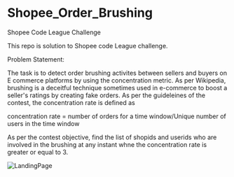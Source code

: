 # Shopee_Order_Brushing
Shopee Code League Challenge

This repo is solution to Shopee code League challenge.

Problem Statement:

The task is to detect order brushing activites between sellers and buyers on E commerce platforms by using the concentration metric. As per Wikipedia, brushing is a deceitful technique sometimes used in e-commerce to boost a seller's ratings by creating fake orders. As per the guideleines of the contest, the concentration rate is defined as 

concentration rate = number of orders for a time window/Unique number of users in the time window

As per the contest objective, find the list of shopids and userids who are involved in the brushing at any instant whne the concentration rate is greater or equal to 3.

![LandingPage]()
